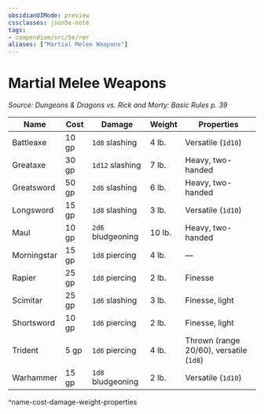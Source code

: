 ```yaml
---
obsidianUIMode: preview
cssclasses: json5e-note
tags:
- compendium/src/5e/rmr
aliases: ["Martial Melee Weapons"]
---
```

# Martial Melee Weapons
*Source: Dungeons & Dragons vs. Rick and Morty: Basic Rules p. 39* 

| Name | Cost | Damage | Weight | Properties |
|------|------|--------|--------|------------|
| Battleaxe | 10 gp | `1d8` slashing | 4 lb. | Versatile (`1d10`) |
| Greataxe | 30 gp | `1d12` slashing | 7 lb. | Heavy, two-handed |
| Greatsword | 50 gp | `2d6` slashing | 6 lb. | Heavy, two-handed |
| Longsword | 15 gp | `1d8` slashing | 3 lb. | Versatile (`1d10`) |
| Maul | 10 gp | `2d6` bludgeoning | 10 lb. | Heavy, two-handed |
| Morningstar | 15 gp | `1d8` piercing | 4 lb. | — |
| Rapier | 25 gp | `1d8` piercing | 2 lb. | Finesse |
| Scimitar | 25 gp | `1d6` slashing | 3 lb. | Finesse, light |
| Shortsword | 10 gp | `1d6` piercing | 2 lb. | Finesse, light |
| Trident | 5 gp | `1d6` piercing | 4 lb. | Thrown (range 20/60), versatile (`1d8`) |
| Warhammer | 15 gp | `1d8` bludgeoning | 2 lb. | Versatile (`1d10`) |
^name-cost-damage-weight-properties